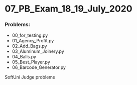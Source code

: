 # 07_PB_Exam_18_19_July_2020

### Problems:
- 00_for_testing.py
- 01_Agency_Profit.py
- 02_Add_Bags.py
- 03_Aluminum_Joinery.py
- 04_Balls.py
- 05_Best_Player.py
- 06_Barcode_Generator.py


SoftUni Judge problems
